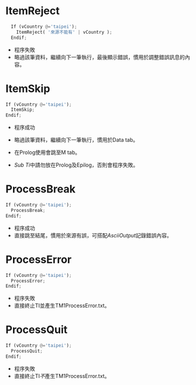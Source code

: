 # ItemReject

  ```python
    If (vCountry @='taipei');
      ItemReject( '來源不能有' | vCountry );
    Endif;
  ```
  * 程序失敗
  * 略過該筆資料，繼續向下一筆執行，最後顯示錯誤，慣用於調整錯誤訊息的內容。
  
  
# ItemSkip

  ```python
  If (vCountry @='taipei');
    ItemSkip;
  Endif;
  ```
  * 程序成功
  * 略過該筆資料，繼續向下一筆執行，慣用於Data tab。
  * 在Prolog使用會跳至M tab。
  
  * *Sub Ti*中請勿放在Prolog及Epilog，否則會程序失敗。
  
# ProcessBreak

  ```python
  If (vCountry @='taipei');
    ProcessBreak;
  Endif;
  ```
  * 程序成功
  * 直接跳至結尾，慣用於來源有誤，可搭配*AsciiOutput*記錄錯誤內容。  
  
  
# ProcessError

  ```python
  If (vCountry @='taipei');
    ProcessError;
  Endif;
  ```
  * 程序失敗
  * 直接終止TI並產生TM1ProcessError.txt。 
  
  
# ProcessQuit

  ```python
  If (vCountry @='taipei');
    ProcessQuit;
  Endif;
  ```
  * 程序失敗
  * 直接終止TI*不*產生TM1ProcessError.txt。 
